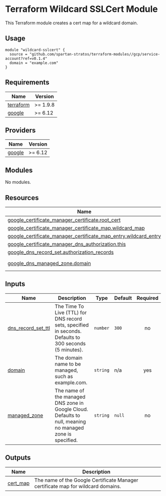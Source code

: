 # Terraform Wildcard SSLCert Module

This Terraform module creates a cert map for a wildcard domain.

## Usage

```hcl
module "wildcard-sslcert" {
  source = "github.com/spartan-stratos/terraform-modules//gcp/service-account?ref=v0.1.4"
  domain = "example.com"
}
```

## Requirements

| Name                                                                      | Version  |
|---------------------------------------------------------------------------|----------|
| <a name="requirement_terraform"></a> [terraform](#requirement\_terraform) | >= 1.9.8 |
| <a name="requirement_google"></a> [google](#requirement\_google)          | >= 6.12  |

## Providers

| Name                                                       | Version |
|------------------------------------------------------------|---------|
| <a name="provider_google"></a> [google](#provider\_google) | >= 6.12 |

## Modules

No modules.

## Resources

| Name                                                                                                                                                                                        | Type        |
|---------------------------------------------------------------------------------------------------------------------------------------------------------------------------------------------|-------------|
| [google_certificate_manager_certificate.root_cert](https://registry.terraform.io/providers/hashicorp/google/latest/docs/resources/certificate_manager_certificate)                          | resource    |
| [google_certificate_manager_certificate_map.wildcard_map](https://registry.terraform.io/providers/hashicorp/google/latest/docs/resources/certificate_manager_certificate_map)               | resource    |
| [google_certificate_manager_certificate_map_entry.wildcard_entry](https://registry.terraform.io/providers/hashicorp/google/latest/docs/resources/certificate_manager_certificate_map_entry) | resource    |
| [google_certificate_manager_dns_authorization.this](https://registry.terraform.io/providers/hashicorp/google/latest/docs/resources/certificate_manager_dns_authorization)                   | resource    |
| [google_dns_record_set.authorization_records](https://registry.terraform.io/providers/hashicorp/google/latest/docs/resources/dns_record_set)                                                | resource    |
| [google_dns_managed_zone.domain](https://registry.terraform.io/providers/hashicorp/google/latest/docs/data-sources/dns_managed_zone)                                                        | data source |

## Inputs

| Name                                                                                           | Description                                                                                               | Type     | Default | Required |
|------------------------------------------------------------------------------------------------|-----------------------------------------------------------------------------------------------------------|----------|---------|:--------:|
| <a name="input_dns_record_set_ttl"></a> [dns\_record\_set\_ttl](#input\_dns\_record\_set\_ttl) | The Time To Live (TTL) for DNS record sets, specified in seconds. Defaults to 300 seconds (5 minutes).    | `number` | `300`   |    no    |
| <a name="input_domain"></a> [domain](#input\_domain)                                           | The domain name to be managed, such as example.com.                                                       | `string` | n/a     |   yes    |
| <a name="input_managed_zone"></a> [managed\_zone](#input\_managed\_zone)                       | The name of the managed DNS zone in Google Cloud. Defaults to null, meaning no managed zone is specified. | `string` | `null`  |    no    |

## Outputs

| Name                                                           | Description                                                                      |
|----------------------------------------------------------------|----------------------------------------------------------------------------------|
| <a name="output_cert_map"></a> [cert\_map](#output\_cert\_map) | The name of the Google Certificate Manager certificate map for wildcard domains. |
